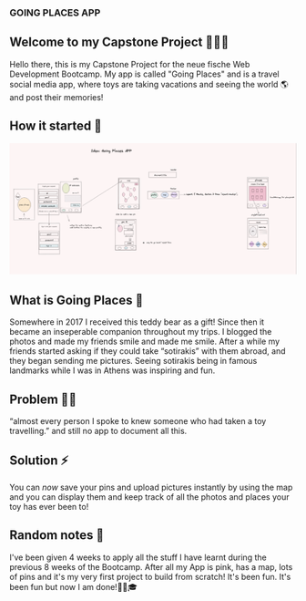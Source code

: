 ### **GOING PLACES APP**

## Welcome to my Capstone Project 👩🏼‍💻

Hello there, this is my Capstone Project for the neue fische Web Development Bootcamp. My app is called "Going Places" and is a travel social media app, where toys are taking vacations and seeing the world 🌎 and post their memories!

## How it started 📝

![howitstarted](images/howitstarted.png)

## What is Going Places 👀

Somewhere in 2017 I received this teddy bear as a gift! Since then it became an inseperable companion
throughout my trips. I blogged the photos and made my
friends smile and made me smile. After a while my friends
started asking if they could take “sotirakis” with them abroad, and they began sending me pictures. Seeing sotirakis being in famous landmarks while I was in Athens
was inspiring and fun.

## Problem 🤷‍♀️

“almost every person I spoke to knew someone who had taken a toy travelling.” and still no app to document all this.

## Solution ⚡️

You can _now_ save your pins and upload pictures instantly by using the map and you can display them and keep track of all the photos and places your toy has ever been to!

## Random notes 🌈

I've been given 4 weeks to apply all the stuff I have learnt during the previous 8 weeks 
of the Bootcamp. After all my App is pink, has a map, lots of pins and it's my very first project to build from scratch! It's been fun. It's been fun but now I am done!🥁🥲🎓
